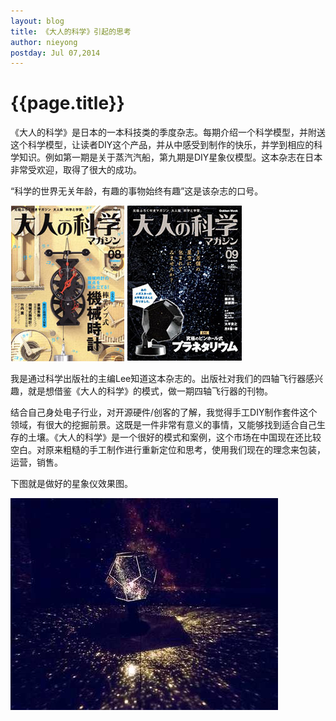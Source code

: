 ```yaml
---
layout: blog
title: 《大人的科学》引起的思考
author: nieyong
postday: Jul 07,2014
---
```

# {{page.title}}
《大人的科学》是日本的一本科技类的季度杂志。每期介绍一个科学模型，并附送这个科学模型，让读者DIY这个产品，并从中感受到制作的快乐，并学到相应的科学知识。例如第一期是关于蒸汽汽船，第九期是DIY星象仪模型。这本杂志在日本非常受欢迎，取得了很大的成功。

“科学的世界无关年龄，有趣的事物始终有趣”这是该杂志的口号。

![](/assets/img/adult-science.jpg)
![](/assets/img/adult-science-2.jpg)

我是通过科学出版社的主编Lee知道这本杂志的。出版社对我们的四轴飞行器感兴趣，就是想借鉴《大人的科学》的模式，做一期四轴飞行器的刊物。

结合自己身处电子行业，对开源硬件/创客的了解，我觉得手工DIY制作套件这个领域，有很大的挖掘前景。这既是一件非常有意义的事情，又能够找到适合自己生存的土壤。《大人的科学》是一个很好的模式和案例，这个市场在中国现在还比较空白。对原来粗糙的手工制作进行重新定位和思考，使用我们现在的理念来包装，运营，销售。

下图就是做好的星象仪效果图。

![](/assets/img/star-model.jpg)


